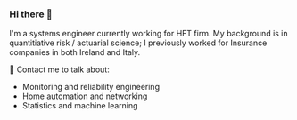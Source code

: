 ### Hi there 👋

I'm a systems engineer currently working for HFT firm. My background is in quantitiative risk / actuarial science; I previously worked for Insurance companies in both Ireland and Italy.

💬 Contact me to talk about:
-  Monitoring and reliability engineering
-  Home automation and networking
-  Statistics and machine learning 

<!--
**eoinlarkin/eoinlarkin** is a ✨ _special_ ✨ repository because its `README.md` (this file) appears on your GitHub profile.

Here are some ideas to get you started:

- 🔭 I’m currently working on ...
- 🌱 I’m currently learning ...
- 👯 I’m looking to collaborate on ...
- 🤔 I’m looking for help with ...
- 💬 Ask me about ...
- 📫 How to reach me: ...
- 😄 Pronouns: ...
- ⚡ Fun fact: ...
-->
